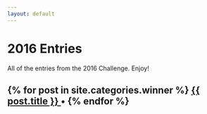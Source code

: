 ```yaml
---
layout: default
---
```


# 2016 Entries

All of the entries from the 2016 Challenge. Enjoy!

<h2>
  {% for post in site.categories.winner %}
      <a href="{{ post.url }}">
        {{ post.title }}
      </a> • 
  {% endfor %}
</h2>